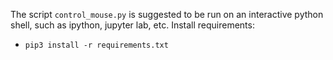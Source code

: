 The script `control_mouse.py` is suggested to be run on an interactive python shell, such as ipython, jupyter lab, etc.
Install requirements:
- `pip3 install -r requirements.txt`